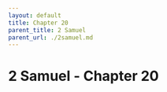 ```yaml
---
layout: default
title: Chapter 20
parent_title: 2 Samuel
parent_url: ./2samuel.md
---
```


# 2 Samuel - Chapter 20
